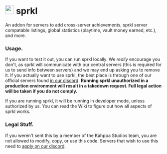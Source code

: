# <img src="https://user-images.githubusercontent.com/79651458/152657991-46b310f3-e992-4f79-954b-d66f3b80e6d6.png" width="28"> **sprkl** 
An addon for servers to add cross-server achievements, sprkl server compatable listings, global statistics (playtime, vault money earned, etc.), and more.

### Usage.
If you want to test it out, you can run sprkl locally. We _really_ encourage you don't, as sprkl will communicate with our central servers (this is required for us to send info between servers) and we may end up asking you to remove it. If you actually want to use sprkl, the best place is through one of our official servers found [in our discord](https://discord.gg/stdio). **Running sprkl unauthorized in a production environment will result in a takedown request. Full legal action will be taken if you do not comply.**

If you are running sprkl, it will be running in developer mode, unless authorized by us. You can read the Wiki to figure out how all aspects of sprkl works.

### Legal Stuff.
If you weren't sent this by a member of the Kahppa Studios team, you are not allowed to modify, copy, or use this code. Servers that wish to use this need to [apply on our discord](https://discord.gg/stdio).
